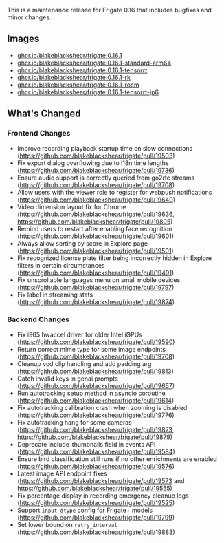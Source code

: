 This is a maintenance release for Frigate 0.16 that includes bugfixes and minor changes.

## Images

- [ghcr.io/blakeblackshear/frigate:0.16.1](https://github.com/blakeblackshear/frigate/pkgs/container/frigate/505907123?tag=0.16.1)
- [ghcr.io/blakeblackshear/frigate:0.16.1-standard-arm64](https://github.com/blakeblackshear/frigate/pkgs/container/frigate/505903703?tag=0.16.1-standard-arm64)
- [ghcr.io/blakeblackshear/frigate:0.16.1-tensorrt](https://github.com/blakeblackshear/frigate/pkgs/container/frigate/503603061?tag=0.16.1-tensorrt)
- [ghcr.io/blakeblackshear/frigate:0.16.1-rk](https://github.com/blakeblackshear/frigate/pkgs/container/frigate/505941098?tag=0.16.1-rk)
- [ghcr.io/blakeblackshear/frigate:0.16.1-rocm](https://github.com/blakeblackshear/frigate/pkgs/container/frigate/503608623?tag=0.16.1-rocm)
- [ghcr.io/blakeblackshear/frigate:0.16.1-tensorrt-jp6](https://github.com/blakeblackshear/frigate/pkgs/container/frigate/503598754?tag=0.16.1-tensorrt-jp6)

## What's Changed

### Frontend Changes

- Improve recording playback startup time on slow connections (https://github.com/blakeblackshear/frigate/pull/19503)
- Fix export dialog overflowing due to i18n time lengths (https://github.com/blakeblackshear/frigate/pull/19736)
- Ensure audio support is correctly queried from go2rtc streams (https://github.com/blakeblackshear/frigate/pull/19708)
- Allow users with the viewer role to register for webpush notifications (https://github.com/blakeblackshear/frigate/pull/19640)
- Video dimension layout fix for Chrome (https://github.com/blakeblackshear/frigate/pull/19636, https://github.com/blakeblackshear/frigate/pull/19805)
- Remind users to restart after enabling face recognition (https://github.com/blakeblackshear/frigate/pull/19601)
- Always allow sorting by score in Explore page (https://github.com/blakeblackshear/frigate/pull/19501)
- Fix recognized license plate filter being incorrectly hidden in Explore filters in certain circumstances (https://github.com/blakeblackshear/frigate/pull/19491)
- Fix unscrollable languages menu on small mobile devices (https://github.com/blakeblackshear/frigate/pull/19797)
- Fix label in streaming stats (https://github.com/blakeblackshear/frigate/pull/19874)

### Backend Changes

- Fix i965 hwaccel driver for older Intel iGPUs (https://github.com/blakeblackshear/frigate/pull/19590)
- Return correct mime type for some image endpoints (https://github.com/blakeblackshear/frigate/pull/19708)
- Cleanup vod clip handling and add padding arg (https://github.com/blakeblackshear/frigate/pull/19813)
- Catch invalid keys in genai prompts (https://github.com/blakeblackshear/frigate/pull/19657)
- Run autotracking setup method in asyncio coroutine (https://github.com/blakeblackshear/frigate/pull/19614)
- Fix autotracking calibration crash when zooming is disabled (https://github.com/blakeblackshear/frigate/pull/19776)
- Fix autotracking hang for some cameras (https://github.com/blakeblackshear/frigate/pull/19873, https://github.com/blakeblackshear/frigate/pull/19879)
- Deprecate include_thumbnails field in events API (https://github.com/blakeblackshear/frigate/pull/19584)
- Ensure bird classification still runs if no other enrichments are enabled (https://github.com/blakeblackshear/frigate/pull/19576)
- Latest image API endpoint fixes (https://github.com/blakeblackshear/frigate/pull/19573 and https://github.com/blakeblackshear/frigate/pull/19555)
- Fix percentage display in recording emergency cleanup logs (https://github.com/blakeblackshear/frigate/pull/19525)
- Support `input-dtype` config for Frigate+ models (https://github.com/blakeblackshear/frigate/pull/19799)
- Set lower bound on `retry_interval` (https://github.com/blakeblackshear/frigate/pull/19883)